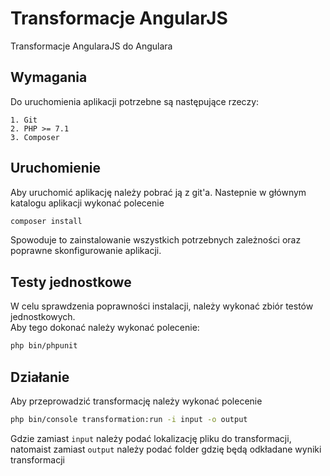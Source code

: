 # Transformacje AngularJS
Transformacje AngularaJS do Angulara

## Wymagania
Do uruchomienia aplikacji potrzebne są następujące rzeczy:
```text
1. Git
2. PHP >= 7.1
3. Composer
```

## Uruchomienie
 Aby uruchomić aplikację należy pobrać ją z git'a. Nastepnie w głównym katalogu aplikacji wykonać polecenie

```bash
composer install
```
Spowoduje to zainstalowanie wszystkich potrzebnych zależności oraz poprawne skonfigurowanie aplikacji.

## Testy jednostkowe
W celu sprawdzenia poprawności instalacji, należy wykonać zbiór testów jednostkowych. <br>
Aby tego dokonać należy wykonać polecenie:
```bash
php bin/phpunit
```

## Działanie
Aby przeprowadzić transformację należy wykonać polecenie
```bash
php bin/console transformation:run -i input -o output
```
Gdzie zamiast `input` należy podać lokalizację pliku do transformacji, natomaist zamiast `output` należy podać folder
gdzię będą odkładane wyniki transformacji